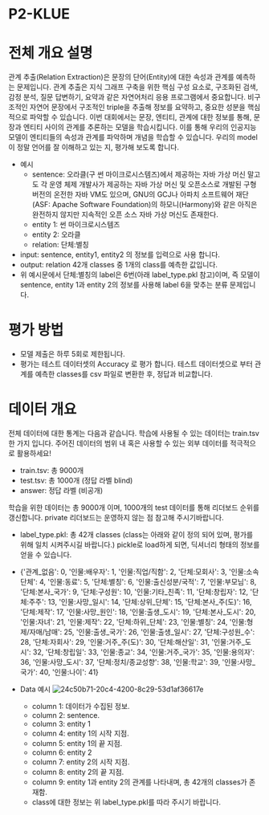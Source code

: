 # P2-KLUE

# 전체 개요 설명
관계 추출(Relation Extraction)은 문장의 단어(Entity)에 대한 속성과 관계를 예측하는 문제입니다. 관계 추출은 지식 그래프 구축을 위한 핵심 구성 요소로, 구조화된 검색, 감정 분석, 질문 답변하기, 요약과 같은 자연어처리 응용 프로그램에서 중요합니다. 비구조적인 자연어 문장에서 구조적인 triple을 추출해 정보를 요약하고, 중요한 성분을 핵심적으로 파악할 수 있습니다.
이번 대회에서는 문장, 엔티티, 관계에 대한 정보를 통해, 문장과 엔티티 사이의 관계를 추론하는 모델을 학습시킵니다. 이를 통해 우리의 인공지능 모델이 엔티티들의 속성과 관계를 파악하며 개념을 학습할 수 있습니다. 우리의 model이 정말 언어를 잘 이해하고 있는 지, 평가해 보도록 합니다.

- 예시
    - sentence: 오라클(구 썬 마이크로시스템즈)에서 제공하는 자바 가상 머신 말고도 각 운영 체제 개발사가 제공하는 자바 가상 머신 및 오픈소스로 개발된 구형 버전의 온전한 자바 VM도 있으며, GNU의 GCJ나 아파치 소프트웨어 재단(ASF: Apache Software Foundation)의 하모니(Harmony)와 같은 아직은 완전하지 않지만 지속적인 오픈 소스 자바 가상 머신도 존재한다.
    - entity 1: 썬 마이크로시스템즈
    - entity 2: 오라클
    - relation: 단체:별칭
- input: sentence, entity1, entity2 의 정보를 입력으로 사용 합니다.
- output: relation 42개 classes 중 1개의 class를 예측한 값입니다.
- 위 예시문에서 단체:별칭의 label은 6번(아래 label_type.pkl 참고)이며, 즉 모델이 sentence, entity 1과 entity 2의 정보를 사용해 label 6을 맞추는 분류 문제입니다.

# 평가 방법
- 모델 제출은 하루 5회로 제한됩니다.
- 평가는 테스트 데이터셋의 Accuracy 로 평가 합니다. 테스트 데이터셋으로 부터 관계를 예측한 classes를 csv 파일로 변환한 후, 정답과 비교합니다.

# 데이터 개요
전체 데이터에 대한 통계는 다음과 같습니다. 학습에 사용될 수 있는 데이터는 train.tsv 한 가지 입니다. 주어진 데이터의 범위 내 혹은 사용할 수 있는 외부 데이터를 적극적으로 활용하세요!
- train.tsv: 총 9000개
- test.tsv: 총 1000개 (정답 라벨 blind)
- answer: 정답 라벨 (비공개)

학습을 위한 데이터는 총 9000개 이며, 1000개의 test 데이터를 통해 리더보드 순위를 갱신합니다. private 리더보드는 운영하지 않는 점 참고해 주시기바랍니다.
- label_type.pkl: 총 42개 classes (class는 아래와 같이 정의 되어 있며, 평가를 위해 일치 시켜주시길 바랍니다.) pickle로 load하게 되면, 딕셔너리 형태의 정보를 얻을 수 있습니다.
- {'관계_없음': 0, '인물:배우자': 1, '인물:직업/직함': 2, '단체:모회사': 3, '인물:소속단체': 4, '인물:동료': 5, '단체:별칭': 6, '인물:출신성분/국적': 7, '인물:부모님': 8, '단체:본사_국가': 9, '단체:구성원': 10, '인물:기타_친족': 11, '단체:창립자': 12, '단체:주주': 13, '인물:사망_일시': 14, '단체:상위_단체': 15, '단체:본사_주(도)': 16, '단체:제작': 17, '인물:사망_원인': 18, '인물:출생_도시': 19, '단체:본사_도시': 20, '인물:자녀': 21, '인물:제작': 22, '단체:하위_단체': 23, '인물:별칭': 24, '인물:형제/자매/남매': 25, '인물:출생_국가': 26, '인물:출생_일시': 27, '단체:구성원_수': 28, '단체:자회사': 29, '인물:거주_주(도)': 30, '단체:해산일': 31, '인물:거주_도시': 32, '단체:창립일': 33, '인물:종교': 34, '인물:거주_국가': 35, '인물:용의자': 36, '인물:사망_도시': 37, '단체:정치/종교성향': 38, '인물:학교': 39, '인물:사망_국가': 40, '인물:나이': 41}

- Data 예시
![24c50b71-20c4-4200-8c29-53d1af36617e](https://user-images.githubusercontent.com/55614265/114416836-0bf31800-9bec-11eb-98f7-8e4ce1a20958.png)
    - column 1: 데이터가 수집된 정보.
    - column 2: sentence.
    - column 3: entity 1
    - column 4: entity 1의 시작 지점.
    - column 5: entity 1의 끝 지점.
    - column 6: entity 2
    - column 7: entity 2의 시작 지점.
    - column 8: entity 2의 끝 지점.
    - column 9: entity 1과 entity 2의 관계를 나타내며, 총 42개의 classes가 존재함.
    - class에 대한 정보는 위 label_type.pkl를 따라 주시기 바랍니다.
